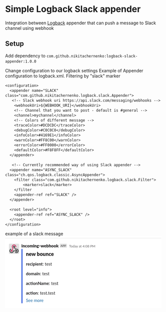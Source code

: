# Simple Logback Slack appender

Integration between [Logback](http://logback.qos.ch/) appender that can push a message to Slack channel using webhook

## Setup

Add dependency to `com.github.nikitachernenko:logback-slack-appender:1.0.0`

Change configuration to our logback settings
Example of Appender configuration to logback.xml. Filtering by "slack" marker
```
<configuration>
  <appender name="SLACK" class="com.github.nikitachernenko.logback.slack.Appender">
   <!-- Slack webhook uri https://api.slack.com/messaging/webhooks -->
    <webhookUri>${WEBHOOK_URI}</webhookUri>
    <!-- Channel that you want to post - default is #general -->
    <channel>mychannel</channel>
    <!-- Colors of different message -->
    <traceColor>#DCDCDC</traceColor>
    <debugColor>#C0C0C0</debugColor>
    <infoColor>#4169E1</infoColor>
    <warnColor>#FF8C00</warnColor>
    <errorColor>#FF0000</errorColor>
    <defaultColor>#F8F8FF</defaultColor> 
  </appender>
    
   <!-- Currently recommended way of using Slack appender -->
  <appender name="ASYNC_SLACK" class="ch.qos.logback.classic.AsyncAppender">
    <filter class="com.github.nikitachernenko.logback.slack.Filter">
        <marker>slack</marker>
    </filter
    <appender-ref ref="SLACK" />
  </appender>

  <root level="info">
    <appender-ref ref="ASYNC_SLACK" />
  </root>
</configuration>
```
example of a slack message
![message_example.png](message_example.png)